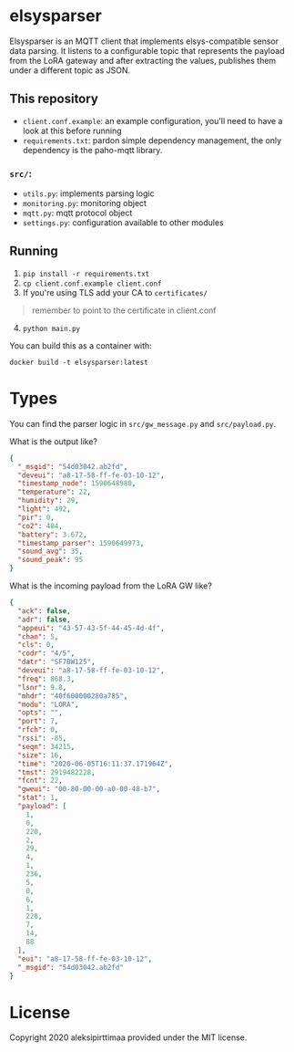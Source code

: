 # elsysparser

Elsysparser is an MQTT client that implements elsys-compatible sensor data parsing. It listens to a configurable topic that represents the payload from the LoRA gateway and after extracting the values, publishes them under a different topic as JSON.

## This repository

- `client.conf.example`: an example configuration, you'll need to have a look at this before running
- `requirements.txt`: pardon simple dependency management, the only dependency is the paho-mqtt library.

### `src/`:

- `utils.py`: implements parsing logic
- `monitoring.py`: monitoring object
- `mqtt.py`: mqtt protocol object
- `settings.py`: configuration available to other modules


## Running

1. ```pip install -r requirements.txt```
2. ```cp client.conf.example client.conf```
3. If you're using TLS add your CA to `certificates/`
> remember to point to the certificate in client.conf
4. ```python main.py```

You can build this as a container with:

```docker build -t elsysparser:latest```


# Types

You can find the parser logic in `src/gw_message.py` and `src/payload.py`.

What is the output like?
```json
{
  "_msgid": "54d03042.ab2fd",
  "deveui": "a8-17-58-ff-fe-03-10-12",
  "timestamp_node": 1590648980,
  "temperature": 22,
  "humidity": 29,
  "light": 492,
  "pir": 0,
  "co2": 484,
  "battery": 3.672,
  "timestamp_parser": 1590649973, 
  "sound_avg": 35,
  "sound_peak": 95
}
```

What is the incoming payload from the LoRA GW like?
```json
{
  "ack": false,
  "adr": false,
  "appeui": "43-57-43-5f-44-45-4d-4f",
  "chan": 5,
  "cls": 0,
  "codr": "4/5",
  "datr": "SF7BW125",
  "deveui": "a8-17-58-ff-fe-03-10-12",
  "freq": 868.3,
  "lsnr": 9.8,
  "mhdr": "40f600000280a785",
  "modu": "LORA",
  "opts": "",
  "port": 7,
  "rfch": 0,
  "rssi": -85,
  "seqn": 34215,
  "size": 16,
  "time": "2020-06-05T16:11:37.171964Z",
  "tmst": 2919482228,
  "fcnt": 22,
  "gweui": "00-80-00-00-a0-00-48-b7",
  "stat": 1,
  "payload": [
    1,
    0,
    220,
    2,
    29,
    4,
    1,
    236,
    5,
    0,
    6,
    1,
    228,
    7,
    14,
    88
  ],
  "eui": "a8-17-58-ff-fe-03-10-12",
  "_msgid": "54d03042.ab2fd"
}
```

# License

Copyright 2020 aleksipirttimaa provided under the MIT license.
